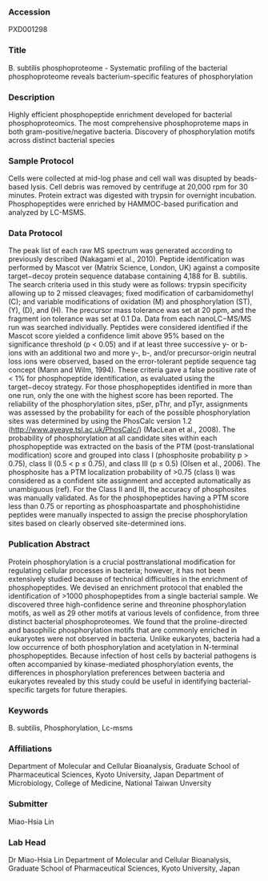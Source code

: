 ### Accession
PXD001298

### Title
B. subtilis phosphoproteome -  Systematic profiling of the bacterial phosphoproteome reveals bacterium-specific features of phosphorylation

### Description
Highly efficient phosphopeptide enrichment developed for bacterial phosphoproteomics. The most comprehensive phosphoproteme maps in both gram-positive/negative bacteria. Discovery of phosphorylation motifs across distinct bacterial species

### Sample Protocol
Cells were collected at mid-log phase and cell wall was disupted by beads-based lysis. Cell debris was removed by centrifuge at 20,000 rpm for 30 minutes. Protein extract was digested with trypsin for overnight incubation. Phosphopeptides were enriched by HAMMOC-based purification and analyzed by LC-MSMS.

### Data Protocol
The peak list of each raw MS spectrum was generated according to previously described (Nakagami et al., 2010). Peptide identification was performed by Mascot ver (Matrix Science, London, UK) against a composite target−decoy protein sequence database containing 4,188 for B. subtilis. The search criteria used in this study were as follows: trypsin specificity allowing up to 2 missed cleavages; fixed modification of carbamidomethyl (C); and variable modifications of oxidation (M) and phosphorylation (ST), (Y), (D), and (H). The precursor mass tolerance was set at 20 ppm, and the fragment ion tolerance was set at 0.1 Da. Data from each nanoLC−MS/MS run was searched individually. Peptides were considered identified if the Mascot score yielded a confidence limit above 95% based on the significance threshold (p < 0.05) and if at least three successive y- or b-ions with an additional two and more y-, b-, and/or precursor-origin neutral loss ions were observed, based on the error-tolerant peptide sequence tag concept (Mann and Wilm, 1994). These criteria gave a false positive rate of < 1% for phosphopeptide identification, as evaluated using the target−decoy strategy. For those phosphopeptides identified in more than one run, only the one with the highest score has been reported. The reliability of the phosphorylation sites, pSer, pThr, and pTyr, assignments was assessed by the probability for each of the possible phosphorylation sites was determined by using the PhosCalc version 1.2 (http://www.ayeaye.tsl.ac.uk/PhosCalc/) (MacLean et al., 2008). The probability of phosphorylation at all candidate sites within each phosphopeptide was extracted on the basis of the PTM (post-translational modification) score and grouped into class I (phosphosite probability p > 0.75), class II (0.5 < p ≤ 0.75), and class III (p ≤ 0.5) (Olsen et al., 2006). The phosphosite has a PTM localization probability of >0.75 (class I) was considered as a confident site assignment and accepted automatically as unambiguous (ref). For the Class II and III, the accuracy of phosphosites was manually validated. As for the phosphopeptides having a PTM score less than 0.75 or reporting as phosphoaspartate and phosphohistidine peptides were manually inspected to assign the precise phosphorylation sites based on clearly observed site-determined ions.

### Publication Abstract
Protein phosphorylation is a crucial posttranslational modification for regulating cellular processes in bacteria; however, it has not been extensively studied because of technical difficulties in the enrichment of phosphopeptides. We devised an enrichment protocol that enabled the identification of &gt;1000 phosphopeptides from a single bacterial sample. We discovered three high-confidence serine and threonine phosphorylation motifs, as well as 29 other motifs at various levels of confidence, from three distinct bacterial phosphoproteomes. We found that the proline-directed and basophilic phosphorylation motifs that are commonly enriched in eukaryotes were not observed in bacteria. Unlike eukaryotes, bacteria had a low occurrence of both phosphorylation and acetylation in N-terminal phosphopeptides. Because infection of host cells by bacterial pathogens is often accompanied by kinase-mediated phosphorylation events, the differences in phosphorylation preferences between bacteria and eukaryotes revealed by this study could be useful in identifying bacterial-specific targets for future therapies.

### Keywords
B. subtilis, Phosphorylation, Lc-msms

### Affiliations
Department of Molecular and Cellular Bioanalysis, Graduate School of Pharmaceutical Sciences, Kyoto University, Japan
Department of Microbiology, College of Medicine, National Taiwan Unversity

### Submitter
Miao-Hsia Lin

### Lab Head
Dr Miao-Hsia Lin
Department of Molecular and Cellular Bioanalysis, Graduate School of Pharmaceutical Sciences, Kyoto University, Japan


